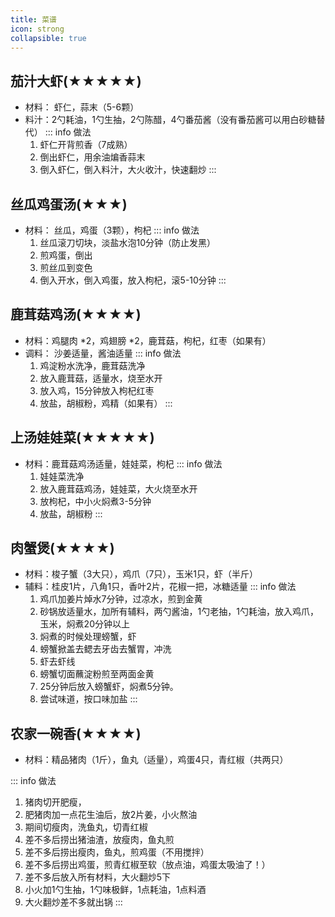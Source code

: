 ```yaml
---
title: 菜谱
icon: strong
collapsible: true
---
```

## 茄汁大虾(★★★★★)
- 材料： 虾仁，蒜末（5-6颗）
- 料汁：2勺耗油，1勺生抽，2勺陈醋，4勺番茄酱（没有番茄酱可以用白砂糖替代）
::: info 做法
  1. 虾仁开背煎香（7成熟）
  2. 倒出虾仁，用余油煸香蒜末
  3. 倒入虾仁，倒入料汁，大火收汁，快速翻炒
:::
## 丝瓜鸡蛋汤(★★★)
- 材料： 丝瓜，鸡蛋（3颗），枸杞
::: info 做法
  1. 丝瓜滚刀切块，淡盐水泡10分钟（防止发黑）
  2. 煎鸡蛋，倒出
  3. 煎丝瓜到变色
  4. 倒入开水，倒入鸡蛋，放入枸杞，滚5-10分钟
:::
## 鹿茸菇鸡汤(★★★★)
- 材料：鸡腿肉 *2，鸡翅膀 *2，鹿茸菇，枸杞，红枣（如果有）
- 调料： 沙姜适量，酱油适量
::: info 做法
  1. 鸡淀粉水洗净，鹿茸菇洗净
  2. 放入鹿茸菇，适量水，烧至水开
  3. 放入鸡，15分钟放入枸杞红枣
  4. 放盐，胡椒粉，鸡精（如果有）
:::

## 上汤娃娃菜(★★★★★)
- 材料：鹿茸菇鸡汤适量，娃娃菜，枸杞
::: info 做法
  1. 娃娃菜洗净
  2. 放入鹿茸菇鸡汤，娃娃菜，大火烧至水开
  3. 放枸杞，中小火焖煮3-5分钟
  4. 放盐，胡椒粉
:::

## 肉蟹煲(★★★★)
- 材料：梭子蟹（3大只），鸡爪（7只），玉米1只，虾（半斤）
- 辅料：桂皮1片，八角1只，香叶2片，花椒一把，冰糖适量
::: info 做法
  1. 鸡爪加姜片焯水7分钟，过凉水，煎到金黄
  2. 砂锅放适量水，加所有辅料，两勺酱油，1勺老抽，1勺耗油，放入鸡爪，玉米，焖煮20分钟以上
  3. 焖煮的时候处理螃蟹，虾
  4. 螃蟹掀盖去鳃去牙齿去蟹胃，冲洗
  5. 虾去虾线
  6. 螃蟹切面蘸淀粉煎至两面金黄
  7. 25分钟后放入螃蟹虾，焖煮5分钟。
  8. 尝试味道，按口味加盐
:::

## 农家一碗香(★★★★)
- 材料：精品猪肉（1斤），鱼丸（适量），鸡蛋4只，青红椒（共两只）

::: info 做法
  1. 猪肉切开肥瘦，
  2. 肥猪肉加一点花生油后，放2片姜，小火熬油
  3. 期间切瘦肉，洗鱼丸，切青红椒
  4. 差不多后捞出猪油渣，放瘦肉，鱼丸煎
  5. 差不多后捞出瘦肉，鱼丸，煎鸡蛋（不用搅拌）
  6. 差不多后捞出鸡蛋，煎青红椒至软（放点油，鸡蛋太吸油了！）
  7. 差不多后放入所有材料，大火翻炒5下
  8. 小火加1勺生抽，1勺味极鲜，1点耗油，1点料酒
  9. 大火翻炒差不多就出锅
:::